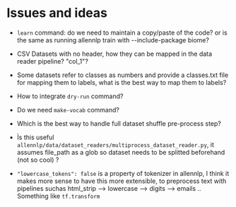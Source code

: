 # Issues and ideas

* ```learn``` command: do we need to maintain a copy/paste of the code? or is the same as running allennlp train with --include-package biome?

* CSV Datasets with no header, how they can be mapped in the data reader pipeline? "col_1"?

* Some datasets refer to classes as numbers and provide a classes.txt file for mapping them to labels, what is the best way to map them to labels?

* How to integrate ``dry-run`` command?

* Do we need ``make-vocab`` command?

* Which is the best way to handle full dataset shuffle pre-process step?

* Ìs this useful ``allennlp/data/dataset_readers/multiprocess_dataset_reader.py``, it assumes file_path as a glob so dataset needs to be splitted beforehand (not so cool) ?

* ``"lowercase_tokens": false`` is a property of tokenizer in allennlp, I think it makes more sense to have this more extensible, to preprocess text with pipelines suchas html_strip --> lowercase --> digits --> emails .. Something like ``tf.transform``